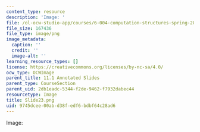 ```yaml
---
content_type: resource
description: 'Image: '
file: /ol-ocw-studio-app/courses/6-004-computation-structures-spring-2017/9745dcee00abd38fedf6bdbf64c28ad6_Slide23.png
file_size: 167436
file_type: image/png
image_metadata:
  caption: ''
  credit: ''
  image-alt: ''
learning_resource_types: []
license: https://creativecommons.org/licenses/by-nc-sa/4.0/
ocw_type: OCWImage
parent_title: 11.1 Annotated Slides
parent_type: CourseSection
parent_uid: 2db1eadc-5344-f2de-9462-f7932dabec44
resourcetype: Image
title: Slide23.png
uid: 9745dcee-00ab-d38f-edf6-bdbf64c28ad6
---
```

Image: 